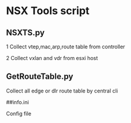 # NSX Tools script

## NSXTS.py
1 Collect vtep,mac,arp,route table from controller


2 Collect vxlan and vdr from esxi host

## GetRouteTable.py

Collect all edge or dlr route table by central cli

##info.ini 

Config file

